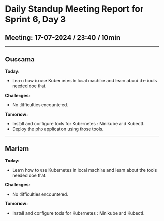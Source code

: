 # Daily Standup Meeting Report for Sprint 6, Day 3

## Meeting: 17-07-2024 / 23:40 / 10min

---

## Oussama

**Today:**

- Learn how to use Kubernetes in local machine and learn about the tools needed doe that.

**Challenges:**

- No difficulties encountered.

**Tomorrow:**

- Install and configure tools for Kubernetes : Minikube and Kubectl.
- Deploy the php application using those tools.

---

## Mariem

**Today:**

- Learn how to use Kubernetes in local machine and learn about the tools needed doe that.

**Challenges:**

- No difficulties encountered.

**Tomorrow:**

- Install and configure tools for Kubernetes : Minikube and Kubectl.
